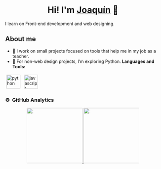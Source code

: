 <div align="center">
  <h1 align="center">Hi! I'm <a href="https://www.linkedin.com/in/joaquincordovapadilla/">Joaquín</a> 👋</h1>
</div>
I learn on Front-end development and web designing. 

## About me
- 💼 I work on small projects focused on tools that help me in my job as a teacher.
- 🐍 For non-web design projects, I’m exploring Python.
**Languages and Tools:**
<p>
<img src="https://upload.wikimedia.org/wikipedia/commons/c/c3/Python-logo-notext.svg" height="45" style="vertical-align:down; margin:4px" alt="python">
<img src="https://upload.wikimedia.org/wikipedia/commons/9/99/Unofficial_JavaScript_logo_2.svg" height="45" style="vertical-align:down; margin:4px" alt="javascript">
</p>

### ⚙️ &nbsp;GitHub Analytics
<p align="center">
  <a href="https://github.com/JoaCordova/">
    <img height="180em" src="https://github-readme-stats-eight-theta.vercel.app/api?username=joacordova&show_icons=true&theme=algolia&include_all_commits=true&count_private=true">
    <img height="180em" src="https://github-readme-stats-eight-theta.vercel.app/api/top-langs/?username=joacordova&layout=compact&langs_count=8&theme=algolia">
  </a>
</p>
